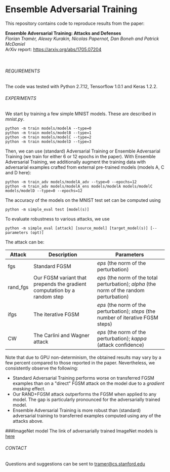 # Ensemble Adversarial Training

This repository contains code to reproduce results from the paper:

**Ensemble Adversarial Training: Attacks and Defenses** <br>
*Florian Tramèr, Alexey Kurakin, Nicolas Papernot, Dan Boneh and Patrick McDaniel* <br>
ArXiv report: https://arxiv.org/abs/1705.07204

<br>

###### REQUIREMENTS

The code was tested with Python 2.7.12, Tensorflow 1.0.1 and Keras 1.2.2.

###### EXPERIMENTS

We start by training a few simple MNIST models. These are described in _mnist.py_.

```
python -m train models/modelA --type=0
python -m train models/modelB --type=1
python -m train models/modelC --type=2
python -m train models/modelD --type=3
```

Then, we can use (standard) Adversarial Training or Ensemble Adversarial Training 
(we train for either 6 or 12 epochs in the paper). With Ensemble Adversarial 
Training, we additionally augment the training data with adversarial examples 
crafted from external pre-trained models (models A, C and D here):

```
python -m train_adv models/modelA_adv --type=0 --epochs=12
python -m train_adv models/modelA_ens models/modelA models/modelC models/modelD --type=0 --epochs=12
```

The accuracy of the models on the MNIST test set can be computed using

```
python -m simple_eval test [model(s)]
```

To evaluate robustness to various attacks, we use

```
python -m simple_eval [attack] [source_model] [target_model(s)] [--parameters (opt)]
```

The attack can be: 

| Attack | Description | Parameters |
| ------ | ----------- | ---------- |
| fgs    | Standard FGSM | *eps* (the norm of the perturbation) |
|rand_fgs| Our FGSM variant that prepends the gradient computation by a random step | *eps* (the norm of the total perturbation); *alpha* (the norm of the random perturbation) |
| ifgs   | The iterative FGSM | *eps* (the norm of the perturbation); *steps* (the number of iterative FGSM steps) |
| CW  | The Carlini and Wagner attack | *eps* (the norm of the perturbation); *kappa* (attack confidence) |

Note that due to GPU non-determinism, the obtained results may vary by a few 
percent compared to those reported in the paper.
Nevertheless, we consistently observe the following:

* Standard Adversarial Training performs worse on transferred FGSM 
  examples than on a "direct" FGSM attack on the model due to a *gradient masking* effect.
* Our RAND+FGSM attack outperforms the FGSM when applied to any model. The gap 
  is particularly pronounced for the adversarially trained model.
* Ensemble Adversarial Training is more robust than (standard) adversarial 
  training to transferred examples computed using any of the attacks above.

###ImageNet model
The link of adversarially trained ImageNet models is [here](https://github.com/tensorflow/models/tree/master/research/adv_imagenet_models)

###### CONTACT
Questions and suggestions can be sent to tramer@cs.stanford.edu 

